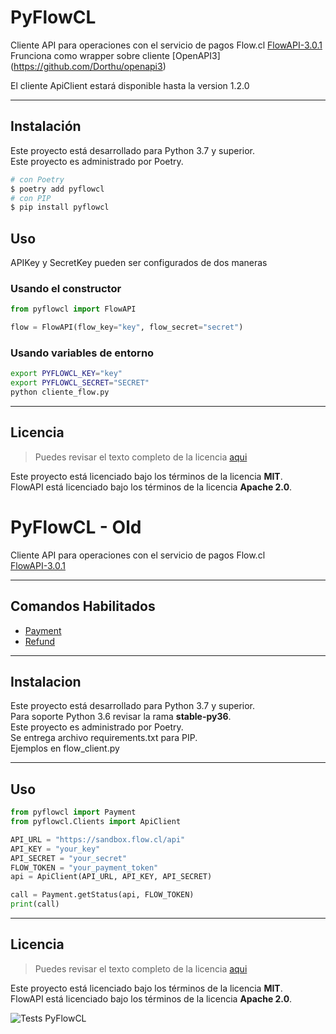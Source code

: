 PyFlowCL
============
Cliente API para operaciones con el servicio de pagos Flow.cl  [FlowAPI-3.0.1](https://www.flow.cl/docs/api.html)  
Frunciona como wrapper sobre cliente [OpenAPI3] (https://github.com/Dorthu/openapi3)  

El cliente ApiClient estará disponible hasta la version 1.2.0  

---

## Instalación
Este proyecto está desarrollado para Python 3.7 y superior.  
Este proyecto es administrado por Poetry.  


```bash
# con Poetry
$ poetry add pyflowcl
# con PIP
$ pip install pyflowcl
```


## Uso
APIKey y SecretKey pueden ser configurados de dos maneras

### Usando el constructor
```python
from pyflowcl import FlowAPI

flow = FlowAPI(flow_key="key", flow_secret="secret")
```

### Usando variables de entorno

```bash
export PYFLOWCL_KEY="key"
export PYFLOWCL_SECRET="SECRET"
python cliente_flow.py
```



---

## Licencia
>Puedes revisar el texto completo de la licencia [aqui](https://github.com/mariofix/pyflowcl/blob/main/LICENSE)

Este proyecto está licenciado bajo los términos de la licencia **MIT**.  
FlowAPI está licenciado bajo los términos de la licencia **Apache 2.0**.





PyFlowCL - Old
============


Cliente API para operaciones con el servicio de pagos Flow.cl  
[FlowAPI-3.0.1](https://www.flow.cl/docs/api.html) 

---

## Comandos Habilitados
- [Payment](https://www.flow.cl/docs/api.html#tag/payment)
- [Refund](https://www.flow.cl/docs/api.html#tag/refund)


---

## Instalacion
Este proyecto está desarrollado para Python 3.7 y superior.  
Para soporte Python 3.6 revisar la rama **stable-py36**.  
Este proyecto es administrado por Poetry.  
Se entrega archivo requirements.txt para PIP.  
Ejemplos en flow_client.py


---

## Uso
```python
from pyflowcl import Payment
from pyflowcl.Clients import ApiClient

API_URL = "https://sandbox.flow.cl/api"
API_KEY = "your_key"
API_SECRET = "your_secret"
FLOW_TOKEN = "your_payment_token"
api = ApiClient(API_URL, API_KEY, API_SECRET)

call = Payment.getStatus(api, FLOW_TOKEN)
print(call)
```

---

## Licencia
>Puedes revisar el texto completo de la licencia [aqui](https://github.com/mariofix/pyflowcl/blob/stable-v3/LICENSE)

Este proyecto está licenciado bajo los términos de la licencia **MIT**.  
FlowAPI está licenciado bajo los términos de la licencia **Apache 2.0**.
  
![Tests PyFlowCL](https://github.com/mariofix/pyflowcl/workflows/Test%20PyFlowCL/badge.svg)